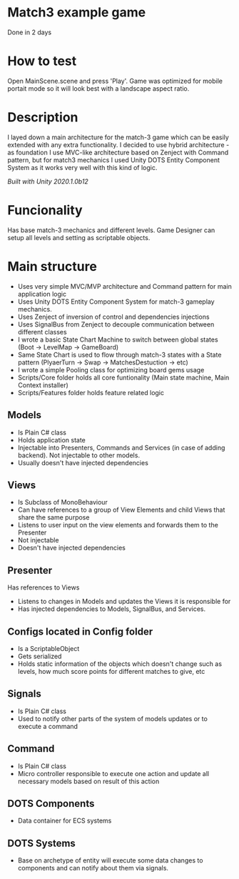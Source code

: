 # Match3 example game
Done in 2 days

# How to test
Open MainScene.scene and press 'Play'. Game was optimized for mobile portait mode so it will look best with a landscape aspect ratio.

# Description
I layed down a main architecture for the match-3 game which can be easily extended with any extra functionality. 
I decided to use hybrid architecture - as foundation I use MVC-like architecture based on Zenject with Command pattern, but for match3 mechanics I used Unity DOTS Entity Component System as it works very well with this kind of logic.

*Built with Unity 2020.1.0b12*

# Funcionality

Has base match-3 mechanics and different levels. Game Designer can setup all levels and setting as scriptable objects.

# Main structure

* Uses very simple MVC/MVP architecture and Command pattern for main application logic
* Uses Unity DOTS Entity Component System for match-3 gameplay mechanics.
* Uses Zenject of inversion of control and dependencies injections
* Uses SignalBus from Zenject to decouple communication between different classes
* I wrote a basic State Chart Machine to switch between global states (Boot -> LevelMap -> GameBoard)
* Same State Chart is used to flow through match-3 states with a State pattern (PlyaerTurn -> Swap -> MatchesDestuction -> etc)
* I wrote a simple Pooling class for optimizing board gems usage
* Scripts/Core folder holds all core funtionality (Main state machine, Main Context installer)
* Scripts/Features folder holds feature related logic

## Models 
* Is Plain C# class
* Holds application state
* Injectable into Presenters, Commands and Services (in case of adding backend). Not injectable to other models.
* Usually doesn't have injected dependencies

## Views
* Is Subclass of MonoBehaviour
* Can have references to a group of View Elements and child Views that share the same purpose
* Listens to user input on the view elements and forwards them to the Presenter
* Not injectable
* Doesn't have injected dependencies

## Presenter
Has references to Views
* Listens to changes in Models and updates the Views it is responsible for
* Has injected dependencies to Models, SignalBus, and Services.

## Configs located in Config folder
* Is a ScriptableObject
* Gets serialized 
* Holds static information of the objects which doesn't change such as levels, how much score points for different matches to give, etc

## Signals
* Is Plain C# class
* Used to notify other parts of the system of models updates or to execute a command

## Command
* Is Plain C# class
* Micro controller responsible to execute one action and update all necessary models based on result of this action

## DOTS Components
* Data container for ECS systems

## DOTS Systems
* Base on archetype of entity will execute some data changes to components and can notify about them via signals.


